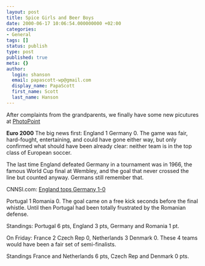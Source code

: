 ```yaml
---
layout: post
title: Spice Girls and Beer Boys
date: 2000-06-17 10:06:54.000000000 +02:00
categories:
- General
tags: []
status: publish
type: post
published: true
meta: {}
author:
  login: shanson
  email: papascott-wp@gmail.com
  display_name: PapaScott
  first_name: Scott
  last_name: Hanson
---
```

<p>After complaints from the grandparents, we finally have some new picutures at <a href="http://albums.photopoint.com/j/AlbumIndex?u=185392&a=6807392">PhotoPoint</a></p>
<p><b>Euro 2000</b> The big news first: England 1 Germany 0. The game was fair, hard-fought, entertaining, and could have gone either way, but only confirmed what should have been already clear: neither team is in the top class of European soccer. </p>
<p>The last time England defeated Germany in a tournament was in 1966, the famous World Cup final at Wembley, and the goal that never crossed the line but counted anyway. Germans still remember that.</p>
<p>CNNSI.com: <a href="http://cnnsi.com/soccer/world/2000/euro2000/news/2000/06/17/england_germany_ap/">England tops Germany 1-0</a> </p>
<p>Portugal 1 Romania 0. The goal came on a free kick seconds before the final whistle. Until then Portugal had been totally frustrated by the Romanian defense.</p>
<p>Standings: Portugal 6 pts, England 3 pts, Germany and Romania 1 pt.</p>
<p>On Friday: France 2 Czech Rep 0, Netherlands 3 Denmark 0. These 4 teams would have been a fair set of semi-finalists. </p>
<p>Standings France and Netherlands 6 pts, Czech Rep and Denmark 0 pts.</p>
